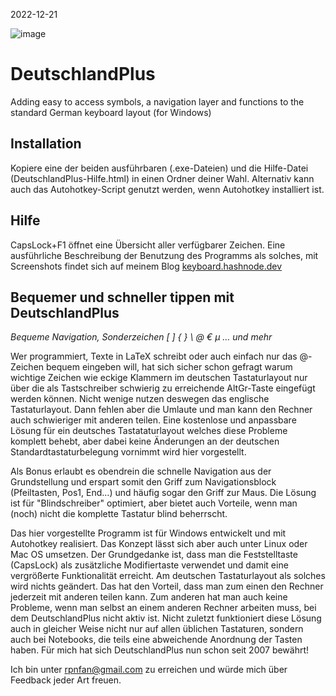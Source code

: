 2022-12-21

![image](https://github.com/user-attachments/assets/d099144d-bb52-43f0-a631-8ba978e43764)

# DeutschlandPlus
Adding easy to access symbols, a navigation layer and functions to the standard German keyboard layout (for Windows)

## Installation
Kopiere eine der beiden ausführbaren (.exe-Dateien) und die Hilfe-Datei (DeutschlandPlus-Hilfe.html) in einen Ordner deiner Wahl. Alternativ kann auch das Autohotkey-Script genutzt werden, wenn Autohotkey installiert ist.

## Hilfe
CapsLock+F1 öffnet eine Übersicht aller verfügbarer Zeichen. Eine ausführliche Beschreibung der Benutzung des Programms als solches, mit Screenshots findet sich auf meinem Blog [keyboard.hashnode.dev](https://keyboard.hashnode.dev/bequemer-und-schneller-tippen-mit-deutschlandplus)  

## Bequemer und schneller tippen mit DeutschlandPlus
*Bequeme Navigation, Sonderzeichen [ ] { } \ @ € µ … und mehr*

Wer programmiert, Texte in LaTeX schreibt oder auch einfach nur das @-Zeichen bequem eingeben will, hat sich sicher schon gefragt warum wichtige Zeichen wie eckige Klammern im deutschen Tastaturlayout nur über die als Tastschreiber schwierig zu erreichende AltGr-Taste eingefügt werden können. Nicht wenige nutzen deswegen das englische Tastaturlayout. Dann fehlen aber die Umlaute und man kann den Rechner auch schwieriger mit anderen teilen. Eine kostenlose und anpassbare Lösung für ein deutsches Tastataturlayout welches diese Probleme komplett behebt, aber dabei keine Änderungen an der deutschen Standardtastaturbelegung vornimmt wird hier vorgestellt.

Als Bonus erlaubt es obendrein die schnelle Navigation aus der Grundstellung und erspart somit den Griff zum Navigationsblock (Pfeiltasten, Pos1, End…) und häufig sogar den Griff zur Maus. Die Lösung ist für "Blindschreiber" optimiert, aber bietet auch Vorteile, wenn man (noch) nicht die komplette Tastatur blind beherrscht.

Das hier vorgestellte Programm ist für Windows entwickelt und mit Autohotkey realisiert. Das Konzept lässt sich aber auch unter Linux oder Mac OS umsetzen. Der Grundgedanke ist, dass man die Feststelltaste (CapsLock) als zusätzliche Modifiertaste verwendet und damit eine vergrößerte Funktionalität erreicht. Am deutschen Tastaturlayout als solches wird nichts geändert. Das hat den Vorteil, dass man zum einen den Rechner jederzeit mit anderen teilen kann. Zum anderen hat man auch keine Probleme, wenn man selbst an einem anderen Rechner arbeiten muss, bei dem DeutschlandPlus nicht aktiv ist. Nicht zuletzt funktioniert diese Lösung auch in gleicher Weise nicht nur auf allen üblichen Tastaturen, sondern auch bei Notebooks, die teils eine abweichende Anordnung der Tasten haben. Für mich hat sich DeutschlandPlus nun schon seit 2007 bewährt!


Ich bin unter rpnfan@gmail.com zu erreichen und würde mich über Feedback jeder Art freuen.
